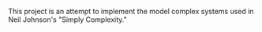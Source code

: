This project is an attempt to implement the model complex systems used in Neil Johnson's "Simply Complexity."